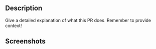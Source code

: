 ## Description

Give a detailed explanation of what this PR does. Remember to provide context!

## Screenshots

<!-- If applicable -->
